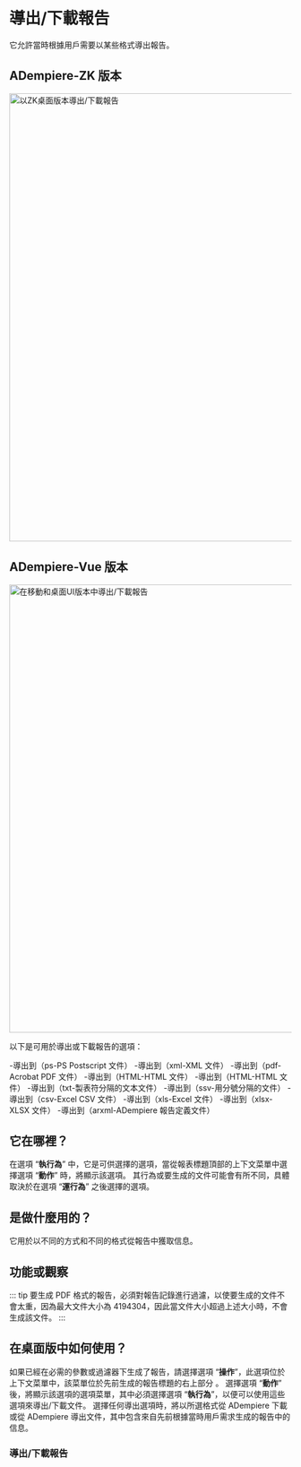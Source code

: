 # 導出/下載報告

它允許當時根據用戶需要以某些格式導出報告。

## ADempiere-ZK 版本

<img :src="$withBase('/images/components/export-download-reports/zk-desktop-version-export-download-reports.png')" alt="以ZK桌面版本導出/下載報告" width="800px">

## ADempiere-Vue 版本

<img :src="$withBase('/images/components/export-download-reports/export-download-reports-desktop-mobile.png')" alt="在移動和桌面UI版本中導出/下載報告" width="800px">

以下是可用於導出或下載報告的選項：

-導出到（ps-PS Postscript 文件） -導出到（xml-XML 文件） -導出到（pdf-Acrobat PDF 文件） -導出到（HTML-HTML 文件） -導出到（HTML-HTML 文件） -導出到（txt-製表符分隔的文本文件） -導出到（ssv-用分號分隔的文件） -導出到（csv-Excel CSV 文件） -導出到（xls-Excel 文件） -導出到（xlsx-XLSX 文件） -導出到（arxml-ADempiere 報告定義文件）

## 它在哪裡？

在選項 “**執行為**” 中，它是可供選擇的選項，當從報表標題頂部的上下文菜單中選擇選項 “**動作**” 時，將顯示該選項。 其行為或要生成的文件可能會有所不同，具體取決於在選項 “**運行為**” 之後選擇的選項。

## 是做什麼用的？

它用於以不同的方式和不同的格式從報告中獲取信息。

## 功能或觀察

::: tip
要生成 PDF 格式的報告，必須對報告記錄進行過濾，以使要生成的文件不會太重，因為最大文件大小為 4194304，因此當文件大小超過上述大小時，不會生成該文件。
:::

## 在桌面版中如何使用？

如果已經在必需的參數或過濾器下生成了報告，請選擇選項 “**操作**”，此選項位於上下文菜單中，該菜單位於先前生成的報告標題的右上部分 。 選擇選項 “**動作**” 後，將顯示該選項的選項菜單，其中必須選擇選項 “**執行為**”，以便可以使用這些選項來導出/下載文件。 選擇任何導出選項時，將以所選格式從 ADempiere 下載或從 ADempiere 導出文件，其中包含來自先前根據當時用戶需求生成的報告中的信息。

### 導出/下載報告

<img :src="$withBase('/images/components/export-download-reports/export-download-reports-in-desktop-version.gif')" />
